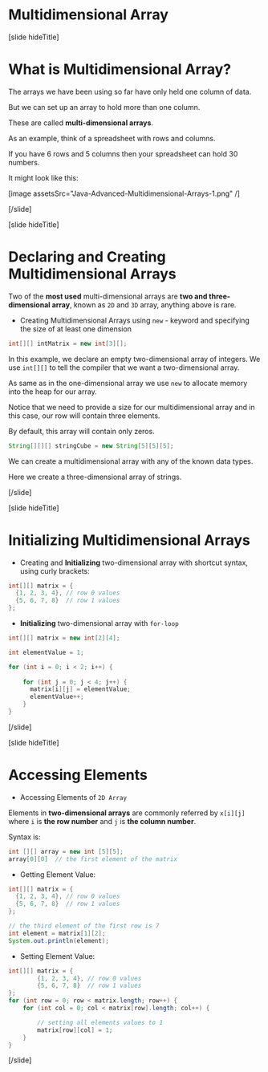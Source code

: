 # Multidimensional Array

[slide hideTitle]

# What is Multidimensional Array?

The arrays we have been using so far have only held one column of data.

But we can set up an array to hold more than one column.

These are called **multi-dimensional arrays**.

As an example, think of a spreadsheet with rows and columns.

If you have 6 rows and 5 columns then your spreadsheet can hold 30 numbers.

It might look like this:

[image assetsSrc="Java-Advanced-Multidimensional-Arrays-1.png" /]


[/slide]

[slide hideTitle]

# Declaring and Creating Multidimensional Arrays

Two of the **most used** multi-dimensional arrays are **two and three-dimensional array**, known as `2D` and `3D` array, anything above is rare.

- Creating Multidimensional Arrays using `new` - keyword and specifying the size of at least one dimension

```java 
int[][] intMatrix = new int[3][];
```
In this example, we declare an empty two-dimensional array of integers. We use `int[][]` to tell the compiler that we want a two-dimensional array.

As same as in the one-dimensional array we use `new` to allocate memory into the heap for our array. 

Notice that we need to provide a size for our multidimensional array and in this case, our row will contain three elements.

By default, this array will contain only zeros.

```java
String[][][] stringCube = new String[5][5][5];
```

We can create a multidimensional array with any of the known data types.

Here we create a three-dimensional array of strings. 

[/slide]

[slide hideTitle]

# Initializing Multidimensional Arrays

- Creating and **Initializing** two-dimensional array with shortcut syntax, using curly brackets:

```java
int[][] matrix = {
  {1, 2, 3, 4}, // row 0 values
  {5, 6, 7, 8}  // row 1 values
};
```

- **Initializing** two-dimensional array with `for-loop`

```java
int[][] matrix = new int[2][4];

int elementValue = 1;

for (int i = 0; i < 2; i++) {
    
    for (int j = 0; j < 4; j++) {
      matrix[i][j] = elementValue;
      elementValue++;
    }
}
```
[/slide]

[slide hideTitle]

# Accessing Elements

- Accessing Elements of `2D Array`

Elements in **two-dimensional arrays** are commonly referred by `x[i][j]` where `i` is **the row number** and `j` is **the column number**.

Syntax is:
```java
int [][] array = new int [5][5];
array[0][0]  // the first element of the matrix
```

- Getting Element Value:

```java live
int[][] matrix = {
  {1, 2, 3, 4}, // row 0 values
  {5, 6, 7, 8}  // row 1 values
};

// the third element of the first row is 7
int element = matrix[1][2]; 
System.out.println(element);

```

- Setting Element Value:

```java 
int[][] matrix = {
        {1, 2, 3, 4}, // row 0 values
        {5, 6, 7, 8}  // row 1 values
};
for (int row = 0; row < matrix.length; row++) {
    for (int col = 0; col < matrix[row].length; col++) {

        // setting all elements values to 1
        matrix[row][col] = 1;
    }
}
```

[/slide]